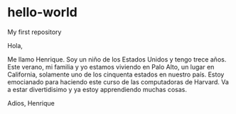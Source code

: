 # hello-world
My first repository

Hola,

Me llamo Henrique. Soy un niño de los Estados Unidos y tengo trece años. Este verano, mi familia y yo estamos viviendo en Palo Alto, un lugar en California, solamente uno de los cinquenta estados en nuestro país. Estoy emocianado para haciendo este curso de las computadoras de Harvard. Va a estar divertidisimo y ya estoy apprendiendo muchas cosas.

Adios,
Henrique
